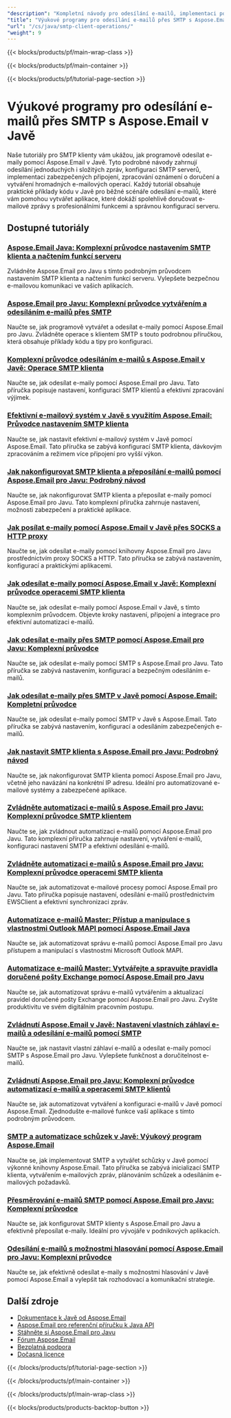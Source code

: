 ```yaml
---
"description": "Kompletní návody pro odesílání e-mailů, implementaci pokročilého doručování e-mailů a konfiguraci SMTP pomocí Aspose.Email pro Javu."
"title": "Výukové programy pro odesílání e-mailů přes SMTP s Aspose.Email v Javě"
"url": "/cs/java/smtp-client-operations/"
"weight": 9
---
```


{{< blocks/products/pf/main-wrap-class >}}

{{< blocks/products/pf/main-container >}}

{{< blocks/products/pf/tutorial-page-section >}}
# Výukové programy pro odesílání e-mailů přes SMTP s Aspose.Email v Javě

Naše tutoriály pro SMTP klienty vám ukážou, jak programově odesílat e-maily pomocí Aspose.Email v Javě. Tyto podrobné návody zahrnují odesílání jednoduchých i složitých zpráv, konfiguraci SMTP serverů, implementaci zabezpečených připojení, zpracování oznámení o doručení a vytváření hromadných e-mailových operací. Každý tutoriál obsahuje praktické příklady kódu v Javě pro běžné scénáře odesílání e-mailů, které vám pomohou vytvářet aplikace, které dokáží spolehlivě doručovat e-mailové zprávy s profesionálními funkcemi a správnou konfigurací serveru.

## Dostupné tutoriály

### [Aspose.Email Java: Komplexní průvodce nastavením SMTP klienta a načtením funkcí serveru](./aspose-email-java-smtp-setup-server-capabilities/)
Zvládněte Aspose.Email pro Javu s tímto podrobným průvodcem nastavením SMTP klienta a načtením funkcí serveru. Vylepšete bezpečnou e-mailovou komunikaci ve vašich aplikacích.

### [Aspose.Email pro Javu: Komplexní průvodce vytvářením a odesíláním e-mailů přes SMTP](./aspose-email-java-create-send-emails/)
Naučte se, jak programově vytvářet a odesílat e-maily pomocí Aspose.Email pro Javu. Zvládněte operace s klientem SMTP s touto podrobnou příručkou, která obsahuje příklady kódu a tipy pro konfiguraci.

### [Komplexní průvodce odesíláním e-mailů s Aspose.Email v Javě: Operace SMTP klienta](./send-emails-aspose-email-java-guide/)
Naučte se, jak odesílat e-maily pomocí Aspose.Email pro Javu. Tato příručka popisuje nastavení, konfiguraci SMTP klientů a efektivní zpracování výjimek.

### [Efektivní e-mailový systém v Javě s využitím Aspose.Email: Průvodce nastavením SMTP klienta](./efficient-email-system-java-aspose-email-smtp-setup/)
Naučte se, jak nastavit efektivní e-mailový systém v Javě pomocí Aspose.Email. Tato příručka se zabývá konfigurací SMTP klienta, dávkovým zpracováním a režimem více připojení pro vyšší výkon.

### [Jak nakonfigurovat SMTP klienta a přeposílání e-mailů pomocí Aspose.Email pro Javu: Podrobný návod](./smtp-client-email-forwarding-aspose-java/)
Naučte se, jak nakonfigurovat SMTP klienta a přeposílat e-maily pomocí Aspose.Email pro Javu. Tato komplexní příručka zahrnuje nastavení, možnosti zabezpečení a praktické aplikace.

### [Jak posílat e-maily pomocí Aspose.Email v Javě přes SOCKS a HTTP proxy](./aspose-email-java-send-via-socks-http-proxies/)
Naučte se, jak odesílat e-maily pomocí knihovny Aspose.Email pro Javu prostřednictvím proxy SOCKS a HTTP. Tato příručka se zabývá nastavením, konfigurací a praktickými aplikacemi.

### [Jak odesílat e-maily pomocí Aspose.Email v Javě: Komplexní průvodce operacemi SMTP klienta](./send-emails-aspose-email-java-tutorial/)
Naučte se, jak odesílat e-maily pomocí Aspose.Email v Javě, s tímto komplexním průvodcem. Objevte kroky nastavení, připojení a integrace pro efektivní automatizaci e-mailů.

### [Jak odesílat e-maily přes SMTP pomocí Aspose.Email pro Javu: Komplexní průvodce](./send-emails-smtp-aspose-email-java-guide/)
Naučte se, jak odesílat e-maily pomocí SMTP s Aspose.Email pro Javu. Tato příručka se zabývá nastavením, konfigurací a bezpečným odesíláním e-mailů.

### [Jak odesílat e-maily přes SMTP v Javě pomocí Aspose.Email: Kompletní průvodce](./send-emails-smtp-java-aspose-email-guide/)
Naučte se, jak odesílat e-maily pomocí SMTP v Javě s Aspose.Email. Tato příručka se zabývá nastavením, konfigurací a odesíláním zabezpečených e-mailů.

### [Jak nastavit SMTP klienta s Aspose.Email pro Javu: Podrobný návod](./aspose-email-java-smtp-client-setup/)
Naučte se, jak nakonfigurovat SMTP klienta pomocí Aspose.Email pro Javu, včetně jeho navázání na konkrétní IP adresu. Ideální pro automatizované e-mailové systémy a zabezpečené aplikace.

### [Zvládněte automatizaci e-mailů s Aspose.Email pro Javu: Komplexní průvodce SMTP klientem](./aspose-email-java-tutorial/)
Naučte se, jak zvládnout automatizaci e-mailů pomocí Aspose.Email pro Javu. Tato komplexní příručka zahrnuje nastavení, vytváření e-mailů, konfiguraci nastavení SMTP a efektivní odesílání e-mailů.

### [Zvládněte automatizaci e-mailů s Aspose.Email pro Javu: Komplexní průvodce operacemi SMTP klienta](./aspose-email-java-automation-tutorial/)
Naučte se, jak automatizovat e-mailové procesy pomocí Aspose.Email pro Javu. Tato příručka popisuje nastavení, odesílání e-mailů prostřednictvím EWSClient a efektivní synchronizaci zpráv.

### [Automatizace e-mailů Master: Přístup a manipulace s vlastnostmi Outlook MAPI pomocí Aspose.Email Java](./aspose-email-java-access-mapi-properties/)
Naučte se, jak automatizovat správu e-mailů pomocí Aspose.Email pro Javu přístupem a manipulací s vlastnostmi Microsoft Outlook MAPI.

### [Automatizace e-mailů Master: Vytvářejte a spravujte pravidla doručené pošty Exchange pomocí Aspose.Email pro Javu](./master-email-automation-aspose-email-java/)
Naučte se, jak automatizovat správu e-mailů vytvářením a aktualizací pravidel doručené pošty Exchange pomocí Aspose.Email pro Javu. Zvyšte produktivitu ve svém digitálním pracovním postupu.

### [Zvládnutí Aspose.Email v Javě: Nastavení vlastních záhlaví e-mailů a odesílání e-mailů pomocí SMTP](./aspose-email-java-custom-headers-smtp/)
Naučte se, jak nastavit vlastní záhlaví e-mailů a odesílat e-maily pomocí SMTP s Aspose.Email pro Javu. Vylepšete funkčnost a doručitelnost e-mailů.

### [Zvládnutí Aspose.Email pro Javu: Komplexní průvodce automatizací e-mailů a operacemi SMTP klientů](./aspose-email-java-automation-guide/)
Naučte se, jak automatizovat vytváření a konfiguraci e-mailů v Javě pomocí Aspose.Email. Zjednodušte e-mailové funkce vaší aplikace s tímto podrobným průvodcem.

### [SMTP a automatizace schůzek v Javě: Výukový program Aspose.Email](./smtp-appointment-automation-aspose-email-java/)
Naučte se, jak implementovat SMTP a vytvářet schůzky v Javě pomocí výkonné knihovny Aspose.Email. Tato příručka se zabývá inicializací SMTP klienta, vytvářením e-mailových zpráv, plánováním schůzek a odesíláním e-mailových požadavků.

### [Přesměrování e-mailů SMTP pomocí Aspose.Email pro Javu: Komplexní průvodce](./smtp-email-forwarding-aspose-email-java/)
Naučte se, jak konfigurovat SMTP klienty s Aspose.Email pro Javu a efektivně přeposílat e-maily. Ideální pro vývojáře v podnikových aplikacích.

### [Odesílání e-mailů s možnostmi hlasování pomocí Aspose.Email pro Javu: Komplexní průvodce](./send-emails-voting-options-aspose-email-java/)
Naučte se, jak efektivně odesílat e-maily s možnostmi hlasování v Javě pomocí Aspose.Email a vylepšit tak rozhodovací a komunikační strategie.

## Další zdroje

- [Dokumentace k Javě od Aspose.Email](https://docs.aspose.com/email/java/)
- [Aspose.Email pro referenční příručku k Java API](https://reference.aspose.com/email/java/)
- [Stáhněte si Aspose.Email pro Javu](https://releases.aspose.com/email/java/)
- [Fórum Aspose.Email](https://forum.aspose.com/c/email)
- [Bezplatná podpora](https://forum.aspose.com/)
- [Dočasná licence](https://purchase.aspose.com/temporary-license/)

{{< /blocks/products/pf/tutorial-page-section >}}

{{< /blocks/products/pf/main-container >}}

{{< /blocks/products/pf/main-wrap-class >}}

{{< blocks/products/products-backtop-button >}}